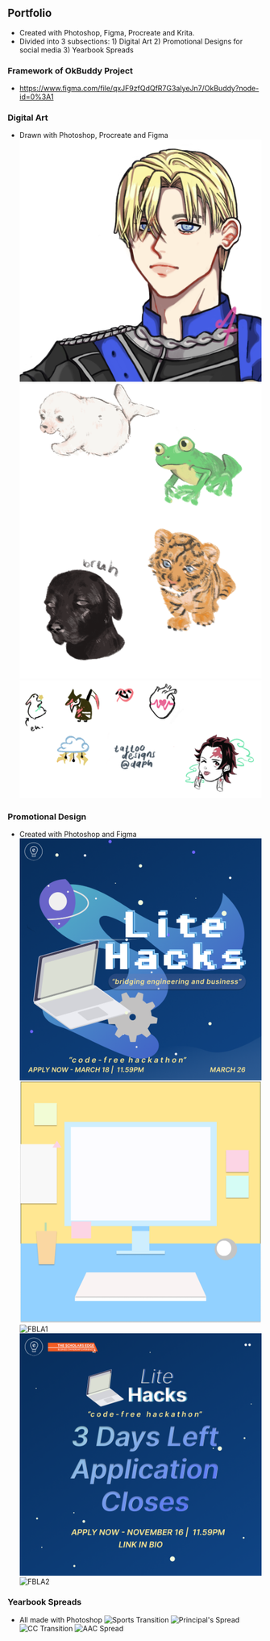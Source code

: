 ## Portfolio
- Created with Photoshop, Figma, Procreate and Krita.
- Divided into 3 subsections: 1) Digital Art 2) Promotional Designs for social media 3) Yearbook Spreads

### Framework of OkBuddy Project 
- https://www.figma.com/file/qxJF9zfQdQfR7G3aIyeJn7/OkBuddy?node-id=0%3A1

### Digital Art
- Drawn with Photoshop, Procreate and Figma
![Dimitri](https://github.com/daphnetian/daphnetian/blob/images/dimitri.jpg?raw=true)
![Animals](https://github.com/daphnetian/daphnetian/blob/main/animals.png?raw=true)
![Tattoo Designs](https://github.com/daphnetian/daphnetian/blob/main/tattoodesigns01.png?raw=true)
### Promotional Design
- Created with Photoshop and Figma
![Litehacks](https://github.com/daphnetian/daphnetian/blob/images/eprojectslitehacks.png?raw=true)
![Figma Design](https://github.com/daphnetian/daphnetian/blob/images/figmaLH1.png?raw=true)
![FBLA1](https://github.com/daphnetian/daphnetian/blob/main/FBLANewYearP1%20(1).psd?raw=true)
![Litehacks2](https://github.com/daphnetian/daphnetian/blob/images/litehacks2.png?raw=true)
![FBLA2](https://github.com/daphnetian/daphnetian/blob/main/FBLANewYearP2%20(1).psd?raw=true)
### Yearbook Spreads
- All made with Photoshop
![Sports Transition](https://github.com/daphnetian/daphnetian/blob/main/Sports%20Transition.jpg?raw=true)
![Principal's Spread](https://github.com/daphnetian/daphnetian/blob/main/Principal's%20spread%20DPS%208.5x11.jpg?raw=true)
![CC Transition](https://github.com/daphnetian/daphnetian/blob/main/Clubs%20and%20Councils%20Transition.jpg?raw=true)
![AAC Spread](https://github.com/daphnetian/daphnetian/blob/main/AAC%20-%20yearbook.jpg?raw=true)

